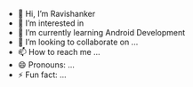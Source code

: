 - 👋 Hi, I’m Ravishanker
- 👀 I’m interested in 
- 🌱 I’m currently learning Android Development
- 💞️ I’m looking to collaborate on ...
- 📫 How to reach me ...
- 😄 Pronouns: ...
- ⚡ Fun fact: ...

<!---
Ravishanker7/Ravishanker7 is a ✨ special ✨ repository because its `README.md` (this file) appears on your GitHub profile.
You can click the Preview link to take a look at your changes.
--->
